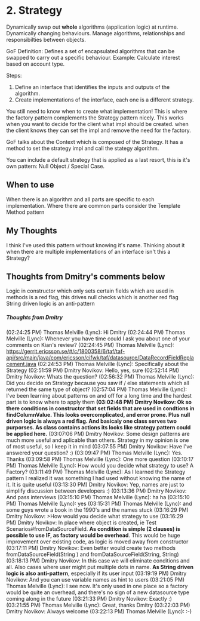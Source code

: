 # 2. Strategy

Dynamically swap out **whole** algorithms (application logic) at runtime.
Dynamically changing behaviours.
Manage algorithms, relationships and responsibilties between objects.

GoF Definition: Defines a set of encapsulated algorithms that can be swapped to carry out a specific behaviour.
Example: Calculate interest based on account type.

Steps:
1. Define an interface that identifies the inputs and outputs of the algorithm.
2. Create implementations of the interface, each one is a different strategy.

You still need to know when to create what implementation!
	This is where the factory pattern complements the Strategy pattern nicely.
	This works when you want to decide for the client what impl should be created.
	when the client knows they can set the impl and remove the need for the factory.

GoF talks about the Context which is composed of the Strategy.
	It has a method to set the strategy impl and call the stategy algorithm.

You can include a default strategy that is applied as a last resort, this is it's own pattern: Null Object / Special Case.

## When to use
When there is an algorithm and all parts are specific to each implementation.
Where there are common parts consider the Template Method pattern

## My Thoughts
I think I've used this pattern without knowing it's name.
Thinking about it when there are multiple implementations of an interface isn't this a Strategy?

## Thoughts from Dmitry's comments below
Logic in constructor which only sets certain fields which are used in methods is a red flag, this drives null checks which is another red flag
String driven logic is an anti-pattern


##### Thoughts from Dmitry #####
(02:24:25 PM)	 Thomas Melville (Lync):	 Hi Dmitry
(02:24:44 PM)	 Thomas Melville (Lync):	 Whenever you have time could I ask you about one of your comments on Kian's review?
(02:24:45 PM)	 Thomas Melville (Lync):	 https://gerrit.ericsson.se/#/c/1800358/6/taf/taf-api/src/main/java/com/ericsson/cifwk/taf/datasource/DataRecordFieldReplacement.java
(02:24:53 PM)	 Thomas Melville (Lync):	 Specifically about the Strategy
(02:51:59 PM)	 Dmitry Novikov:	 Hello, yes, sure
(02:52:14 PM)	 Dmitry Novikov:	 Whats the question?
(02:56:32 PM)	 Thomas Melville (Lync):	 Did you decide on Strategy because you saw if / else statements which all returned the same type of object?
(02:57:04 PM)	 Thomas Melville (Lync):	 I've been learning about patterns on and off for a long time and the hardest part is to know where to apply them
**(03:02:48 PM)	 Dmitry Novikov:	 Ok so there conditions in constructor that set fields that are used in condtions in findColumnValue. This looks overcomplicated, and error prone. Plus null driven logic is always a red flag. And basicaly one class serves two purporses. As class contains actions its looks like strategy pattern could be applied here.**
(03:07:06 PM)	 Dmitry Novikov:	 Some design patterns are much more useful and aplicable than others. Strategy in my opinion is one of most useful, so I keep it in mind
(03:07:55 PM)	 Dmitry Novikov:	 Have I've answered your question? :)
(03:09:47 PM)	 Thomas Melville (Lync):	 Yes. Thanks
(03:09:58 PM)	 Thomas Melville (Lync):	 One more question
(03:10:17 PM)	 Thomas Melville (Lync):	 How would you decide what strategy to use? A Factory?
(03:11:49 PM)	 Thomas Melville (Lync):	 As I learned the Strategy pattern I realized it was something I had used without knowing the name of it. It is quite useful
(03:13:30 PM)	 Dmitry Novikov:	 Yep, names are just to simplify discussion between developers :)
(03:13:36 PM)	 Dmitry Novikov:	 And pass interviews
(03:15:10 PM)	 Thomas Melville (Lync):	 ha ha
(03:15:10 PM)	 Thomas Melville (Lync):	 yes
(03:15:31 PM)	 Thomas Melville (Lync):	 and some guys wrote a book in the 1990's and the names stuck
(03:16:29 PM)	 Dmitry Novikov:	 >How would you decide what strategy to use
(03:16:29 PM)	 Dmitry Novikov:	 In place where object is created, ie Test Scenarios#fromDataSourceField. **As condition is simple (2 clauses) is possible to use IF, as factory would be overhead**. This would be huge improvement over existing code, as logic is moved away from constructor
(03:17:11 PM)	 Dmitry Novikov:	 Even better would create two methods fromDataSourceField(String ) and fromDataSourceField(String, String)
(03:18:13 PM)	 Dmitry Novikov:	 In this case we will eliminate conditions and all. Also cases where user might put multiple dots in name. **As String driven logic is also anti-pattern**, especially if its user input
(03:19:19 PM)	 Dmitry Novikov:	 And you can use variable names as hint to users
(03:21:05 PM)	 Thomas Melville (Lync):	 I see now. It's only used in one place so a factory would be quite an overhead, and there's no sign of a new datasource type coming along in the future
(03:21:33 PM)	 Dmitry Novikov:	 Exactly :)
(03:21:55 PM)	 Thomas Melville (Lync):	 Great, thanks Dmitry
(03:22:03 PM)	 Dmitry Novikov:	 Always welcome
(03:22:13 PM)	 Thomas Melville (Lync):	 :-)
